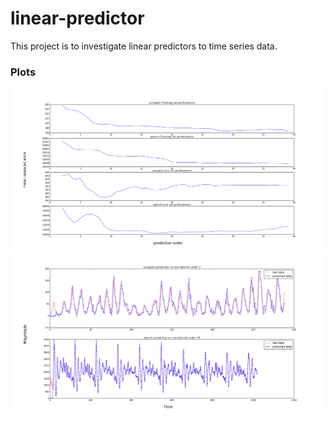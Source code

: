 # linear-predictor
This project is to investigate linear predictors to time series data.

### Plots
![Alt Text](https://github.com/rbv188/linear-predictor/blob/master/mean_square_error_VS_prediction_order.png)
![Alt Text](https://github.com/rbv188/linear-predictor/blob/master/predicted_VS_real_data_comparison.png)
